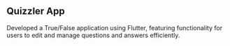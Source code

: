 ## Quizzler App

Developed a True/False application using Flutter, featuring functionality for users to edit and manage questions and answers efficiently.
